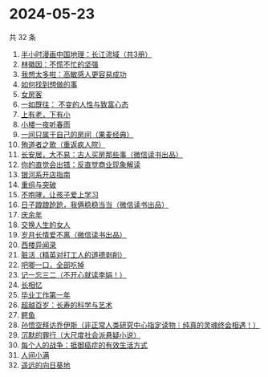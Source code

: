 # 2024-05-23

共 32 条

<!-- BEGIN WEREAD -->
<!-- 最后更新时间 2024-05-23 15:01:05 +0800 -->
1. [半小时漫画中国地理：长江流域（共3册）](https://weread.qq.com/web/bookDetail/cb932440813ab8dccg015dce)
1. [林徽因：不慌不忙的坚强](https://weread.qq.com/web/bookDetail/a2332ce0813ab8c3cg011cce)
1. [我想太多啦：高敏感人更容易成功](https://weread.qq.com/web/bookDetail/db832970813ab8d8fg015a78)
1. [如何找到想做的事](https://weread.qq.com/web/bookDetail/71a32fb0813ab8de8g019cc9)
1. [女房客](https://weread.qq.com/web/bookDetail/06832540813ab8c11g012043)
1. [一如既往： 不变的人性与致富心态](https://weread.qq.com/web/bookDetail/f8e322b0813ab8db0g01952e)
1. [上有老，下有小](https://weread.qq.com/web/bookDetail/67f32aa0813ab8d6bg019ce9)
1. [小楼一夜听春雨](https://weread.qq.com/web/bookDetail/b7232a30813ab8da4g0152a2)
1. [一间只属于自己的房间（果麦经典）](https://weread.qq.com/web/bookDetail/fdd327a07198e688fdd47f6)
1. [殉道者之歌（重返疯人院）](https://weread.qq.com/web/bookDetail/c2432ba0813ab8a20g0142f5)
1. [长安居，大不易：古人买房那些事（微信读书出品）](https://weread.qq.com/web/bookDetail/3e232bb0813ab882eg0178b9)
1. [你的直觉会出错：反直觉商业现象解读](https://weread.qq.com/web/bookDetail/3c832650813ab8c1fg012f67)
1. [银河系开店指南](https://weread.qq.com/web/bookDetail/aa132320813ab8a52g017310)
1. [重组与突破](https://weread.qq.com/web/bookDetail/67e32950813ab8db0g017351)
1. [不咆哮，让孩子爱上学习](https://weread.qq.com/web/bookDetail/643329a0717d29a1643a69f)
1. [日子踉踉跄跄，我俩稳稳当当（微信读书出品）](https://weread.qq.com/web/bookDetail/81f32da0813ab8622g01002f)
1. [庆余年](https://weread.qq.com/web/bookDetail/0ae32be0570f000ae1bf155)
1. [交换人生的女人](https://weread.qq.com/web/bookDetail/443328c0813ab8be2g0150e8)
1. [岁月长情爱不离（微信读书出品）](https://weread.qq.com/web/bookDetail/b8632b20813ab888eg016d04)
1. [西楼异闻录](https://weread.qq.com/web/bookDetail/96232390813ab8bf1g012dd8)
1. [脏活（精英对打工人的道德剥削）](https://weread.qq.com/web/bookDetail/07332370813ab8d75g01490e)
1. [吧唧一口，全部吃掉](https://weread.qq.com/web/bookDetail/06032010813ab8d48g014529)
1. [记一忘三二（不开心就读李娟！）](https://weread.qq.com/web/bookDetail/f1c321d0813ab6e60g0141c1)
1. [长相忆](https://weread.qq.com/web/bookDetail/68f32d90813ab8cf4g0139ae)
1. [毕业工作第一年](https://weread.qq.com/web/bookDetail/57c32d50813ab8d2cg0157ab)
1. [超越百岁：长寿的科学与艺术](https://weread.qq.com/web/bookDetail/12f326c0813ab8d88g015fdf)
1. [鳄鱼](https://weread.qq.com/web/bookDetail/44832c50813ab8d99g01612b)
1. [孙悟空拜访乔伊斯（非正常人类研究中心指定读物｜纯真的灵魂终会相遇！）](https://weread.qq.com/web/bookDetail/875323e0813ab8d1dg012f9c)
1. [沉默的罪行（大尺度社会派悬疑小说）](https://weread.qq.com/web/bookDetail/5c332520813ab8976g01672f)
1. [每个人的战争：抵御癌症的有效生活方式](https://weread.qq.com/web/bookDetail/2a9328005e040e2a9417352)
1. [人间小满](https://weread.qq.com/web/bookDetail/61132970813ab7438g015540)
1. [遥远的向日葵地](https://weread.qq.com/web/bookDetail/71932380717ea7b7719501e)
<!-- END WEREAD -->